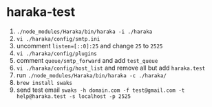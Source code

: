 # haraka-test

1. `./node_modules/Haraka/bin/haraka -i ./haraka`
2. `vi ./haraka/config/smtp.ini`
3. uncomment `listen=[::0]:25` and change `25` to `2525`
4. `vi ./haraka/config/plugins`
5. comment `queue/smtp_forward` and add `test_queue`
6. `vi ./haraka/config/host_list` and remove all but add `haraka.test`
7. run `./node_modules/Haraka/bin/haraka -c ./haraka/`
8. `brew install swaks`
9. send test email `swaks -h domain.com -f test@gmail.com -t help@haraka.test -s localhost -p 2525`
